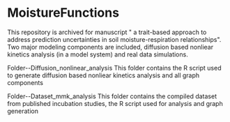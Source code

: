 # MoistureFunctions

This repository is archived for manuscript " a trait-based approach to address prediction uncertainties in soil moisture-respiration relationships". Two major modeling components are included, diffusion based nonliear kinetics analysis (in a model system) and real data simulations.

Folder--Diffusion_nonlinear_analysis
This folder contains the R script used to generate diffusion based nonliear kinetics analysis and all graph components

Folder--Dataset_mmk_analysis
This folder contains the compiled dataset from published incubation studies, the R script used for analysis and graph generation
